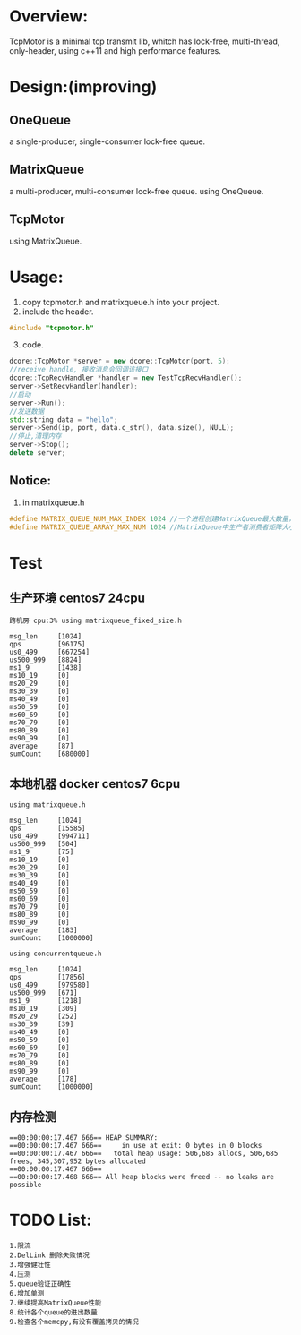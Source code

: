 # Overview:
TcpMotor is a minimal tcp transmit lib, whitch has lock-free, multi-thread, only-header, using c++11 and high performance features.
# Design:(improving)
## OneQueue
a single-producer, single-consumer lock-free queue.
## MatrixQueue
a multi-producer, multi-consumer lock-free queue. using OneQueue.
## TcpMotor
using MatrixQueue.
# Usage:
1. copy tcpmotor.h and matrixqueue.h into your project.
2. include the header.
```cpp
#include "tcpmotor.h"
```
3. code.
```cpp
dcore::TcpMotor *server = new dcore::TcpMotor(port, 5);
//receive handle, 接收消息会回调该接口
dcore::TcpRecvHandler *handler = new TestTcpRecvHandler();
server->SetRecvHandler(handler);
//启动
server->Run();
//发送数据
std::string data = "hello";
server->Send(ip, port, data.c_str(), data.size(), NULL);
//停止,清理内存
server->Stop();
delete server;
```
## Notice:
1. in matrixqueue.h
```cpp
#define MATRIX_QUEUE_NUM_MAX_INDEX 1024 //一个进程创建MatrixQueue最大数量，注意要设置足够大，避免越界
#define MATRIX_QUEUE_ARRAY_MAX_NUM 1024 //MatrixQueue中生产者消费者矩阵大小，注意要设置足够大，避免越界
```
# Test
## 生产环境 centos7 24cpu
	跨机房 cpu:3% using matrixqueue_fixed_size.h

	msg_len     [1024]
	qps         [96175]
	us0_499     [667254]
	us500_999   [8824]
	ms1_9       [1438]
	ms10_19     [0]
	ms20_29     [0]
	ms30_39     [0]
	ms40_49     [0]
	ms50_59     [0]
	ms60_69     [0]
	ms70_79     [0]
	ms80_89     [0]
	ms90_99     [0]
	average     [87]
	sumCount    [680000]

## 本地机器 docker centos7 6cpu
	using matrixqueue.h

	msg_len     [1024]
	qps         [15585]
	us0_499     [994711]
	us500_999   [504]
	ms1_9       [75]
	ms10_19     [0]
	ms20_29     [0]
	ms30_39     [0]
	ms40_49     [0]
	ms50_59     [0]
	ms60_69     [0]
	ms70_79     [0]
	ms80_89     [0]
	ms90_99     [0]
	average     [183]
	sumCount    [1000000]

	using concurrentqueue.h

	msg_len     [1024]
	qps         [17856]
	us0_499     [979580]
	us500_999   [671]
	ms1_9       [1218]
	ms10_19     [309]
	ms20_29     [252]
	ms30_39     [39]
	ms40_49     [0]
	ms50_59     [0]
	ms60_69     [0]
	ms70_79     [0]
	ms80_89     [0]
	ms90_99     [0]
	average     [178]
	sumCount    [1000000]
## 内存检测

	==00:00:00:17.467 666== HEAP SUMMARY:
	==00:00:00:17.467 666==     in use at exit: 0 bytes in 0 blocks
	==00:00:00:17.467 666==   total heap usage: 506,685 allocs, 506,685 frees, 345,307,952 bytes allocated
	==00:00:00:17.467 666== 
	==00:00:00:17.468 666== All heap blocks were freed -- no leaks are possible

# TODO List:
	1.限流
	2.DelLink 删除失败情况
	3.增强健壮性
	4.压测
	5.queue验证正确性
	6.增加单测
	7.继续提高MatrixQueue性能
	8.统计各个queue的进出数量
	9.检查各个memcpy,有没有覆盖拷贝的情况
